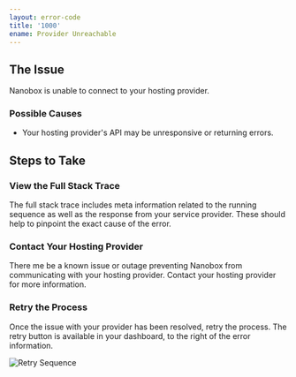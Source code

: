 ```yaml
---
layout: error-code
title: '1000'
ename: Provider Unreachable
---
```


## The Issue
Nanobox is unable to connect to your hosting provider.

### Possible Causes
- Your hosting provider's API may be unresponsive or returning errors.

## Steps to Take

### View the Full Stack Trace
The full stack trace includes meta information related to the running sequence as well as the response from your service provider. These should help to pinpoint the exact cause of the error.

### Contact Your Hosting Provider
There me be a known issue or outage preventing Nanobox from communicating with your hosting provider. Contact your hosting provider for more information.

### Retry the Process
Once the issue with your provider has been resolved, retry the process. The retry button is available in your dashboard, to the right of the error information.

![Retry Sequence](process-retry.png)
